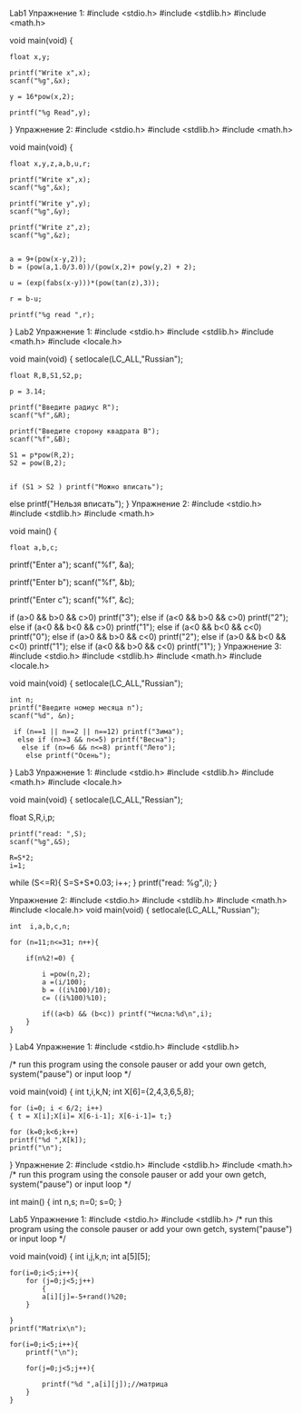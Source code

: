 Lab1
Упражнение 1:
#include <stdio.h>
#include <stdlib.h>
#include <math.h>

void main(void) {
	
	float x,y;
	
	printf("Write x",x);
	scanf("%g",&x);
	
	y = 16*pow(x,2);
	
	printf("%g Read",y);
}
Упражнение 2:
#include <stdio.h>
#include <stdlib.h>
#include <math.h>

void main(void) {
	
	float x,y,z,a,b,u,r;
		
	printf("Write x",x);
	scanf("%g",&x);
	
	printf("Write y",y);
	scanf("%g",&y);
	
	printf("Write z",z);
	scanf("%g",&z);
	

    a = 9+(pow(x-y,2));
    b = (pow(a,1.0/3.0))/(pow(x,2)+ pow(y,2) + 2);
   
    u = (exp(fabs(x-y)))*(pow(tan(z),3));
    
	r = b-u;
    
	printf("%g read ",r); 
}
Lab2
Упражнение 1:
#include <stdio.h>
#include <stdlib.h>
#include <math.h>
#include <locale.h>


void main(void) {
	setlocale(LC_ALL,"Russian");
		
	float R,B,S1,S2,p;
	
	p = 3.14;
	
	printf("Введите радиус R");
    scanf("%f",&R);
    
    printf("Введите сторону квадрата B");
    scanf("%f",&B);
    
    S1 = p*pow(R,2);
    S2 = pow(B,2);


    if (S1 > S2 ) printf("Можно вписать");
else  printf("Нельзя вписать");
}
Упражнение 2:
#include <stdio.h>
#include <stdlib.h>
#include <math.h>


void main() {

     
    float a,b,c;
	

printf("Enter a");
scanf("%f", &a);

printf("Enter b");
scanf("%f", &b);

printf("Enter c");
scanf("%f", &c);

if (a>0 && b>0 && c>0) printf("3");
  else if (a<0 && b>0 && c>0) printf("2");
  else if (a<0 && b<0 && c>0) printf("1");
  else if (a<0 && b<0 && c<0) printf("0");
  else if (a>0 && b>0 && c<0) printf("2");
  else if (a>0 && b<0 && c<0) printf("1");
  else if (a<0 && b>0 && c<0) printf("1");
}
Упражнение 3:
#include <stdio.h>
#include <stdlib.h>
#include <math.h>
#include <locale.h>


void main(void) {
	setlocale(LC_ALL,"Russian");
	
	int n;
	printf("Введите номер месяца n");
    scanf("%d", &n);

     if (n==1 || n==2 || n==12) printf("Зима");
      else if (n>=3 && n<=5) printf("Весна");
       else if (n>=6 && n<=8) printf("Лето");
        else printf("Осень");
}
Lab3
Упражнение 1:
#include <stdio.h>
#include <stdlib.h>
#include <math.h>
#include <locale.h>

void main(void) {
    setlocale(LC_ALL,"Ressian");
    
   float S,R,i,p;
    
    printf("read: ",S);
    scanf("%g",&S);
    
	R=S*2;
    i=1;
   
   while (S<=R){
	S=S+S*0.03;
	i++;
	}
	printf("read: %g",i);
}

Упражнение 2:
#include <stdio.h>
#include <stdlib.h>
#include <math.h>
#include <locale.h>
void main(void) {
	setlocale(LC_ALL,"Russian");
	
	int  i,a,b,c,n;
	
	for (n=11;n<=31; n++){

		if(n%2!=0) {
		
			i =pow(n,2);
			a =(i/100);
			b = ((i%100)/10);
			c= ((i%100)%10);
	
			if((a<b) && (b<c)) printf("Числа:%d\n",i);
		}
	}
	
}
Lab4
Упражнение 1:
#include <stdio.h>
#include <stdlib.h>

/* run this program using the console pauser or add your own getch, system("pause") or input loop */

void main(void) {
	int t,i,k,N;
    int X[6]={2,4,3,6,5,8};
	
	for (i=0; i < 6/2; i++)
	{ t = X[i];X[i]= X[6-i-1]; X[6-i-1]= t;}
	
	for (k=0;k<6;k++)
	printf("%d ",X[k]);
	printf("\n");
	
}
Упражнение 2:
#include <stdio.h>
#include <stdlib.h>
#include <math.h>
/* run this program using the console pauser or add your own getch, system("pause") or input loop */

int main() {
	int n,s;
	n=0;
	s=0;
}

Lab5
Упражнение 1:
#include <stdio.h>
#include <stdlib.h>
/* run this program using the console pauser or add your own getch, system("pause") or input loop */

void main(void) {
	int i,j,k,n;
	int a[5][5];
	
	for(i=0;i<5;i++){
		for (j=0;j<5;j++)
			{
			a[i][j]=-5+rand()%20;
		}
		
	}
	printf("Matrix\n");
	
	for(i=0;i<5;i++){
		printf("\n");
		
		for(j=0;j<5;j++){
			
			printf("%d ",a[i][j]);//матрица
		}
	}  

